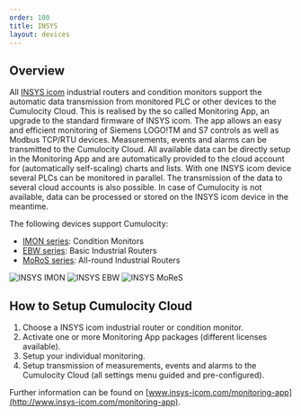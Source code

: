 ```yaml
---
order: 100
title: INSYS
layout: devices
---
```


## Overview

All [INSYS icom](http://www.insys-icom.com/) industrial routers and condition monitors support the automatic data transmission from monitored PLC or other devices to the Cumulocity Cloud. This is realised by the so called Monitoring App, an upgrade to the standard firmware of INSYS icom. The app allows an easy and efficient monitoring of Siemens LOGO!TM and S7 controls as well as Modbus TCP/RTU devices. Measurements, events and alarms can be transmitted to the Cumulocity Cloud. All available data can be directly setup in the Monitoring App and are automatically provided to the cloud account for (automatically self-scaling) charts and lists. With one INSYS icom device several PLCs can be monitored in parallel. The transmission of the data to several cloud accounts is also possible. In case of Cumulocity is not available, data can be processed or stored on the INSYS icom device in the meantime.

The following devices support Cumulocity:
* [IMON series](http://insys-icom.com/IMON): Condition Monitors
* [EBW series](http://insys-icom.com/EBW): Basic Industrial Routers
* [MoRoS series](http://insys-icom.com/MoRoS): All-round Industrial Routers

<img src="/guides/devices/insys/insys-imon.png" alt="INSYS IMON" style="display: inline;max-width: 25%">
<img src="/guides/devices/insys/insys-ebw.png" alt="INSYS EBW" style="display: inline;max-width: 25%">
<img src="/guides/devices/insys/insys-mores.png" alt="INSYS MoReS" style="display: inline;max-width: 25%">

## How to Setup Cumulocity Cloud

1.	Choose a INSYS icom industrial router or condition monitor.
2.	Activate one or more Monitoring App packages (different licenses available).
3.	Setup your individual monitoring.
4.	Setup transmission of measurements, events and alarms to the Cumulocity Cloud
(all settings menu guided and pre-configured).

Further information can be found on [www.insys-icom.com/monitoring-app](http://www.insys-icom.com/monitoring-app).



<!--
## Prerequisites

## Installation and registration

## Using Tixi Devices


## Troubleshooting
-->
